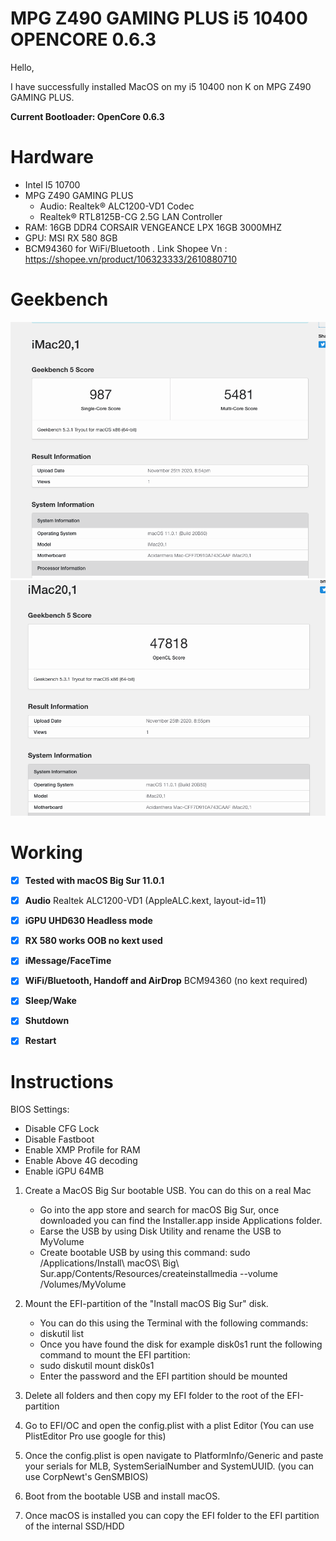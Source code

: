# MPG Z490 GAMING PLUS i5 10400 OPENCORE 0.6.3
Hello,

I have successfully installed MacOS on my i5 10400 non K on MPG Z490 GAMING PLUS.

**Current Bootloader: OpenCore 0.6.3**

# Hardware

- Intel I5 10700
- MPG Z490 GAMING PLUS
	- Audio: Realtek® ALC1200-VD1 Codec
	- Realtek® RTL8125B-CG 2.5G LAN Controller
- RAM: 16GB DDR4 CORSAIR VENGEANCE LPX 16GB 3000MHZ
- GPU: MSI RX 580 8GB
- BCM94360 for WiFi/Bluetooth . Link Shopee Vn : https://shopee.vn/product/106323333/2610880710

# Geekbench

![Geekbench Score with OC](Geekbench/Geekbench.png)
![Geekbench Score with OC](Geekbench/Geekbench2.png)

# Working

- [x] **Tested with macOS Big Sur 11.0.1**
- [x] **Audio** Realtek ALC1200-VD1 (AppleALC.kext, layout-id=11)
- [x] **iGPU UHD630 Headless mode**
- [x] **RX 580 works OOB no kext used**
- [x] **iMessage/FaceTime**
- [x] **WiFi/Bluetooth, Handoff and AirDrop** BCM94360 (no kext required)
- [x] **Sleep/Wake**
- [x] **Shutdown**
- [x] **Restart**


# Instructions

BIOS Settings:

- Disable CFG Lock
- Disable Fastboot 
- Enable XMP Profile for RAM
- Enable Above 4G decoding
- Enable iGPU 64MB

1. Create a MacOS Big Sur bootable USB. You can do this on a real Mac
 	 - Go into the app store and search for macOS Big Sur, once downloaded you can find the Installer.app inside Applications folder.
   - Earse the USB by using Disk Utility and rename the USB to MyVolume
   - Create bootable USB by using this command: sudo /Applications/Install\ macOS\ Big\ Sur.app/Contents/Resources/createinstallmedia --volume /Volumes/MyVolume
  
2. Mount the EFI-partition of the "Install macOS Big Sur" disk.
   - You can do this using the Terminal with the following commands:
   - diskutil list
   - Once you have found the disk for example disk0s1 runt the following command to mount the EFI partition:
   - sudo diskutil mount disk0s1
   - Enter the password and the EFI partition should be mounted 
   
3. Delete all folders and then copy my EFI folder to the root of the EFI-partition
4. Go to EFI/OC and open the config.plist with a plist Editor (You can use PlistEditor Pro use google for this)
5. Once the config.plist is open navigate to PlatformInfo/Generic and paste your serials for MLB, SystemSerialNumber and SystemUUID. (you can use CorpNewt's GenSMBIOS)
6. Boot from the bootable USB and install macOS.
7. Once macOS is installed you can copy the EFI folder to the EFI partition of the internal SSD/HDD